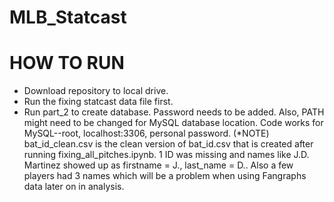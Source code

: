 # MLB_Statcast


# HOW TO RUN

- Download repository to local drive.
- Run the fixing statcast data file first.
- Run part_2 to create database. Password needs to be added. Also, PATH might need to be changed for MySQL database location. Code works for MySQL--root, localhost:3306, personal password.
(*NOTE) bat_id_clean.csv is the clean version of bat_id.csv that is created after running fixing_all_pitches.ipynb. 1 ID was missing and names like J.D. Martinez showed up as firstname = J., last_name = D.. Also a few players had 3 names which will be a problem when using Fangraphs data later on in analysis.

